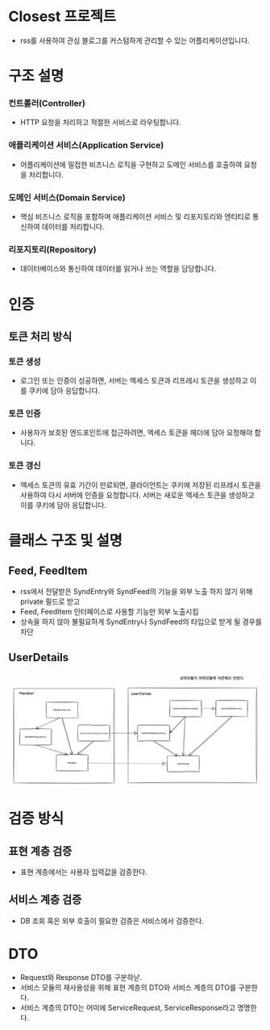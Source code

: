 # Closest 프로젝트

- rss를 사용하여 관심 블로그를 커스텀하게 관리할 수 있는 어플리케이션입니다.

# 구조 설명

### 컨트롤러(Controller)

- HTTP 요청을 처리하고 적절한 서비스로 라우팅합니다.

### 애플리케이션 서비스(Application Service)

- 어플리케이션에 밀접한 비즈니스 로직을 구현하고 도메인 서비스를 호출하여 요청을 처리합니다.

### 도메인 서비스(Domain Service)

- 핵심 비즈니스 로직을 포함하며 애플리케이션 서비스 및 리포지토리와 엔티티로 통신하여 데이터를 처리합니다.

### 리포지토리(Repository)

- 데이터베이스와 통신하여 데이터를 읽거나 쓰는 역할을 담당합니다.

# 인증

## 토큰 처리 방식

### 토큰 생성

- 로그인 또는 인증이 성공하면, 서버는 엑세스 토큰과 리프레시 토큰을 생성하고 이를 쿠키에 담아 응답합니다.

### 토큰 인증

- 사용자가 보호된 엔드포인트에 접근하려면, 엑세스 토큰을 헤더에 담아 요청해야 합니다.

### 토큰 갱신

- 엑세스 토큰의 유효 기간이 만료되면, 클라이언트는 쿠키에 저장된 리프레시 토큰을 사용하여 다시 서버에 인증을 요청합니다. 서버는 새로운 엑세스 토큰을 생성하고 이를 쿠키에 담아 응답합니다.

# 클래스 구조 및 설명

## Feed, FeedItem

- rss에서 전달받은 SyndEntry와 SyndFeed의 기능을 외부 노출 하지 않기 위해 private 필드로 받고
- Feed, FeedItem 인터페이스로 사용할 기능만 외부 노출시킴
- 상속을 하지 않아 불필요하게 SyndEntry나 SyndFeed의 타입으로 받게 될 경우를 차단

## UserDetails

![](uml/userDetails.png)

# 검증 방식

## 표현 계층 검증

- 표현 계층에서는 사용자 입력값을 검증한다.

## 서비스 계층 검증

- DB 조회 혹은 외부 호출이 필요한 검증은 서비스에서 검증한다.

# DTO

- Request와 Response DTO를 구분하낟.
- 서비스 모듈의 재사용성을 위해 표현 계층의 DTO와 서비스 계층의 DTO를 구분한다.
- 서비스 계층의 DTO는 어미에 ServiceRequest, ServiceResponse라고 명명한다.